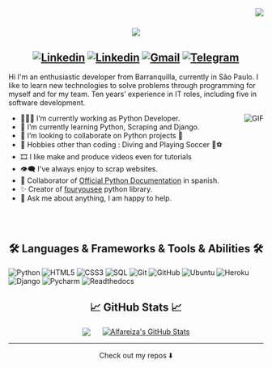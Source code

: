 <img align="right" src="https://komarev.com/ghpvc/?username=Alfareiza&color=159947&style=plastic">
<h1 align="center">
  <a href="https://git.io/typing-svg">
    <img src="https://readme-typing-svg.herokuapp.com/?color=159947&lines=Hello,+There!+👋;I'm+Alfonso...;Nice+to+meet+you!&center=true&size=30">
  </a>
</h1>

##   <div align = 'center'>[![Linkedin](https://img.shields.io/badge/-Twitter-blue?style=plastic&logo=Twitter&logoColor=white)](https://twitter.com/AlfonsoAreizaG) [![Linkedin](https://img.shields.io/badge/-Linkedin-blue?style=plastic&logo=Linkedin&logoColor=white)](https://www.linkedin.com/in/AlfonsoAreizaG) [![Gmail](https://img.shields.io/badge/-Gmail-c14438?style=plastic&logo=Gmail&logoColor=white)](mailto:alfareiza@gmail.com) [![Telegram](https://img.shields.io/badge/-Telegram-blue?style=plastic&logo=Telegram&logoColor=white)](https://t.me/alfonsoareizag)</div>

<!-- Talking about you -->

Hi I'm an enthusiastic developer from Barranquilla, currently in São Paulo. I like to learn new technologies to solve problems through programming for myself and for my team. Ten years’ experience in IT roles, including five in software development.

 <img align="right" alt="GIF" src="https://media.giphy.com/media/iIqmM5tTjmpOB9mpbn/giphy.gif" />

- 👨🏽‍💻 I’m currently working as Python Developer.
- 🌱 I’m currently learning Python, Scraping and Django.
- 👯 I’m looking to collaborate on Python projects 🤝
- 🎿 Hobbies other than coding : Diving and Playing Soccer 🤿⚽
- 🎞 I like make and produce videos even for tutorials
- 👁‍🗨 I've always enjoy to scrap websites.
- 📄 Collaborator of [Official Python Documentation](https://github.com/python/python-docs-es) in spanish.
- ✨ Creator of [fouryousee](https://pypi.org/project/fouryousee/) python library.
- 💬 Ask me about anything, I am happy to help.
<br>
<br>

<h2 align="center"> 🛠️ Languages & Frameworks & Tools & Abilities 🛠️ </h2>

![Python](https://img.shields.io/badge/-Python-000000?style=flat-square&logo=python) 
![HTML5](https://img.shields.io/badge/-HTML5-000000?style=flat-square&logo=html5) 
![CSS3](https://img.shields.io/badge/-CSS-000000?style=flat-square&logo=css3) 
![SQL](https://img.shields.io/badge/-PostgreSQL-000000?style=flat-square&logo=postgresql) 
![Git](https://img.shields.io/badge/-Git-black?style=flat-square&logo=git) 
![GitHub](https://img.shields.io/badge/-GitHub-black?style=flat-square&logo=github) 
![Ubuntu](https://img.shields.io/badge/-Ubuntu-black?style=flat-square&logo=ubuntu) 
![Heroku](https://img.shields.io/badge/-Heroku-black?style=flat-square&logo=heroku) 
![Django](https://img.shields.io/badge/-Django-000000?style=flat-square&logo=django) 
![Pycharm](https://img.shields.io/badge/-Pycharm-000000?style=flat-square&logo=pycharm)
![Readthedocs](https://img.shields.io/badge/-Readthedocs-000000?style=flat-square&logo=readthedocs)


<h2 align="center"> &#x1f4c8; GitHub Stats &#x1f4c8; </h2>

<div align = 'center'>
<a href="https://github.com/Alfareiza/Alfareiza"><img align="center" src="https://github-readme-stats.vercel.app/api/top-langs/?username=Alfareiza&hide=css,hack&title_color=ffffff&text_color=c9cacc&icon_color=2bbc8a&bg_color=1d1f21&hide_border=true&layout=compact"/></a>
&nbsp;&nbsp;&nbsp;&nbsp;
<a href="https://github.com/Alfareiza/Alfareiza"><img align="center" src="https://github-readme-stats.vercel.app/api?username=Alfareiza&show_icons=true&line_height=27&count_private=true&&theme=dark&hide_border=true" alt="Alfareiza's GitHub Stats"/></a>
</div>

---


<p align="center">
Check out my repos ⬇️  
</p>
